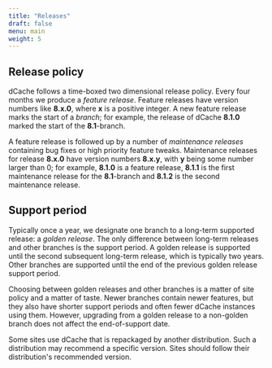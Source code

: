 ```yaml
---
title: "Releases"
draft: false
menu: main
weight: 5
---
```


## Release policy

dCache follows a time-boxed two dimensional release policy. Every four months we produce a *feature release*. Feature releases have version numbers like **8.x.0**, where **x** is a positive integer. A new feature release marks the start of a *branch*; for example, the release of dCache **8.1.0** marked the start of the
**8.1**-branch.

A feature release is followed up by a number of *maintenance releases* containing bug fixes or high priority feature tweaks. Maintenance releases for release **8.x.0** have
version numbers **8.x.y**, with **y** being some number larger than 0; for example, **8.1.0** is a feature release, **8.1.1** is the first maintenance release for the **8.1**-branch and **8.1.2** is the second maintenance release.

## Support period

Typically once a year, we designate one branch to a long-term supported release: a *golden release*.  The only difference between long-term releases and other branches is the support
period.  A golden release is supported until the second subsequent long-term release, which is typically two years. Other branches are supported until the end of the previous
golden release support period.

Choosing between golden releases and other branches is a matter of site policy and a matter of taste.  Newer branches contain newer features, but they also have shorter support periods and often fewer dCache instances using them.  However, upgrading from a golden release to a non-golden branch does not affect the end-of-support date.

Some sites use dCache that is repackaged by another distribution. Such a distribution may recommend a specific version. Sites should follow their distribution's recommended version.
